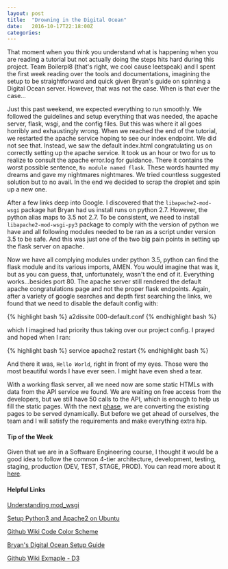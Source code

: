 ```yaml
---
layout: post
title:  "Drowning in the Digital Ocean"
date:   2016-10-17T22:18:00Z
categories:
---
```


That moment when you think you understand what is happening when you are reading a tutorial but not actually doing the steps hits hard during this project. Team Boilerpl8 (that's right, we cool cause leetspeak) and I spent the first week reading over the tools and documentations, imagining the setup to be straightforward and quick given Bryan's guide on spinning a Digital Ocean server. However, that was not the case. When is that ever the case... 

Just this past weekend, we expected everything to run smoothly. We followed the guidelines and setup everything that was needed, the apache server, flask, wsgi, and the config files. But this was where it all goes horribly and exhaustingly wrong. When we reached the end of the tutorial, we restarted the apache service hoping to see our index endpoint. We did not see that. Instead, we saw the default index.html congratulating us on correctly setting up the apache service. It took us an hour or two for us to realize to consult the apache error.log for guidance. There it contains the worst possible sentence, `No module named flask`. These words haunted my dreams and gave my nightmares nightmares. We tried countless suggested solution but to no avail. In the end we decided to scrap the droplet and spin up a new one.

After a few links deep into Google. I discovered that the `libapache2-mod-wsgi` package hat Bryan had us install runs on python 2.7. However, the python alias maps to 3.5 not 2.7. To be consistent, we need to install `libapache2-mod-wsgi-py3` package to comply with the version of python we have and all following modules needed to be ran as a script under version 3.5 to be safe. And this was just one of the two big pain points in setting up the flask server on apache.

Now we have all complying modules under python 3.5, python can find the flask module and its various imports, AMEN. You would imagine that was it, but as you can guess, that, unfortunately, wasn't the end of it. Everything works...besides port 80. The apache server still rendered the default apache congratulations page and not the proper flask endpoints. Again, after a variety of google searches and depth first searching the links, we found that we need to disable the default config with:

{% highlight bash %}
a2dissite 000-default.conf
{% endhighlight bash %}

which I imagined had priority thus taking over our project config. I prayed and hoped when I ran:

{% highlight bash %}
service apache2 restart
{% endhighlight bash %}

And there it was, `Hello World`, right in front of my eyes. Those were the most beautiful words I have ever seen. I might have even shed a tear.

With a working flask server, all we need now are some static HTMLs with data from the API service we found. We are waiting on free access from the developers, but we still have 50 calls to the API, which is enough to help us fill the static pages. With the next [phase][phase-two], we are converting the existing pages to be served dynamically. But before we get ahead of ourselves, the team and I will satisfy the requirements and make everything extra hip.

#### Tip of the Week
Given that we are in a Software Engineering course, I thought it would be a good idea to follow the common 4-tier architecture, development, testing, staging, production (DEV, TEST, STAGE, PROD). You can read more about it [here][deployment-architecture].

#### Helpful Links
[Understanding mod_wsgi][mod-wsgi]

[Setup Python3 and Apache2 on Ubuntu][deploy-flask]

[Github Wiki Code Color Scheme][wiki-code-highlight]

[Bryan's Digital Ocean Setup Guide][bryan-setup]

[Github Wiki Exmaple - D3][d3-wiki]


[phase-two]:			http://www.cs.utexas.edu/~fares/cs373f16/CS%20373_files/projects/IDB2.html
[deployment-architecture]:	https://en.wikipedia.org/wiki/Deployment_environment
[mod-wsgi]: 			http://flask.pocoo.org/docs/0.11/deploying/mod_wsgi/
[deploy-flask]:			http://terokarvinen.com/2016/deploy-flask-python3-on-apache2-ubuntu
[wiki-code-highlight]:	https://highlightjs.org/static/demo/
[bryan-setup]:			https://github.com/brpowell/flask-example/wiki/Hosting-on-Digital-Ocean
[d3-wiki]:				https://github.com/d3/d3/wiki
